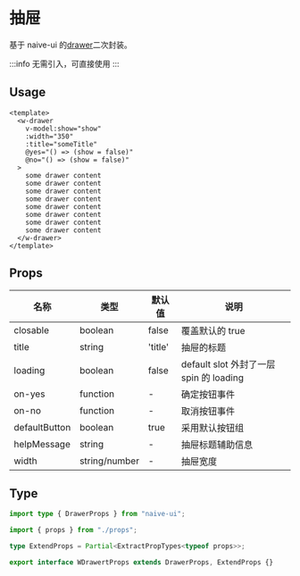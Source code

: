 # 抽屉

基于 naive-ui 的[drawer](https://www.naiveui.com/zh-CN/os-theme/components/drawer)二次封装。

:::info
无需引入，可直接使用
:::

## Usage

```vue
<template>
  <w-drawer
    v-model:show="show"
    :width="350"
    :title="someTitle"
    @yes="() => (show = false)"
    @no="() => (show = false)"
  >
    some drawer content
    some drawer content
    some drawer content
    some drawer content
    some drawer content
    some drawer content
    some drawer content
    some drawer content
  </w-drawer>
</template>
```

## Props

| 名称          | 类型          | 默认值  | 说明                                    |
| ------------- | ------------- | ------- | --------------------------------------- |
| closable      | boolean       | false   | 覆盖默认的 true                         |
| title         | string        | 'title' | 抽屉的标题                              |
| loading       | boolean       | false   | default slot 外封了一层 spin 的 loading |
| on-yes        | function      | -       | 确定按钮事件                            |
| on-no         | function      | -       | 取消按钮事件                            |
| defaultButton | boolean       | true    | 采用默认按钮组                          |
| helpMessage   | string        | -       | 抽屉标题辅助信息                        |
| width         | string/number | -       | 抽屉宽度                                |

## Type

```ts
import type { DrawerProps } from "naive-ui";

import { props } from "./props";

type ExtendProps = Partial<ExtractPropTypes<typeof props>>;

export interface WDrawertProps extends DrawerProps, ExtendProps {}
```
